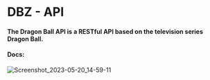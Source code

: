 # DBZ - API
#### The Dragon Ball API is a RESTful API based on the television series Dragon Ball.
#### Docs:
![Screenshot_2023-05-20_14-59-11](https://github.com/wal-wizard/dbz-api/assets/82295321/1204ae66-5849-427d-8df5-d4e001130644)

